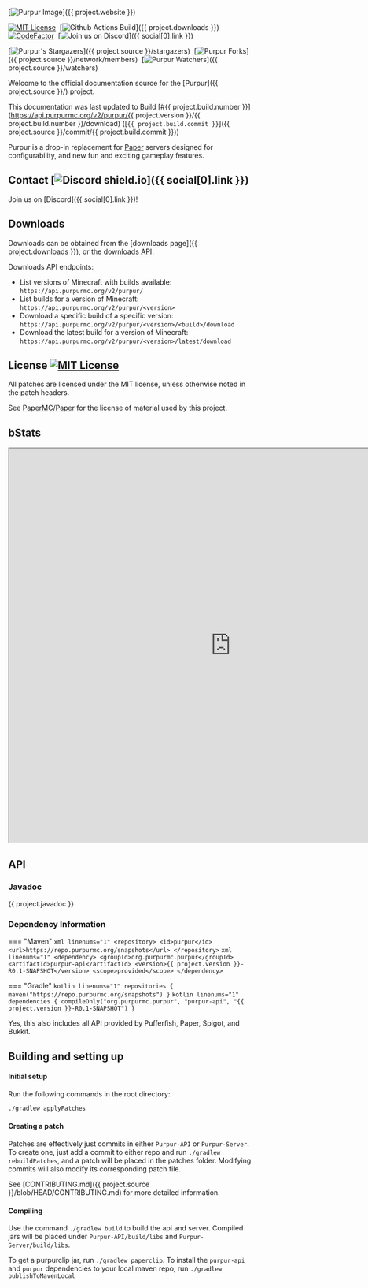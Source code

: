 [![Purpur Image](https://user-images.githubusercontent.com/74448585/150906023-101cd383-da82-4a3c-9603-a3b5741c3994.png)]({{ project.website }})

<div markdown="1" id="center">

[![MIT License](https://img.shields.io/github/license/PurpurMC/Purpur?&logo=github)](License)&nbsp;
[![Github Actions Build](https://img.shields.io/github/workflow/status/purpurmc/purpur/Build?event=push&logo=github)]({{ project.downloads }})
[![CodeFactor](https://www.codefactor.io/repository/github/purpurmc/purpur/badge)](https://www.codefactor.io/repository/github/purpurmc/purpur)&nbsp;
[![Join us on Discord](https://img.shields.io/discord/685683385313919172.svg?label=&logo=discord&logoColor=ffffff&color=7389D8&labelColor=6A7EC2)]({{ social[0].link }})&nbsp;  

[![Purpur's Stargazers](https://img.shields.io/github/stars/PurpurMC/Purpur?label=stars&logo=github)]({{ project.source }}/stargazers)&nbsp;
[![Purpur Forks](https://img.shields.io/github/forks/PurpurMC/Purpur?label=forks&logo=github)]({{ project.source }}/network/members)&nbsp;
[![Purpur Watchers](https://img.shields.io/github/watchers/PurpurMC/Purpur?label=watchers&logo=github)]({{ project.source }}/watchers)&nbsp;

Welcome to the official documentation source for the&nbsp;[Purpur]({{ project.source }}/)&nbsp;project.

This documentation was last updated to Build&nbsp;[#{{ project.build.number }}](https://api.purpurmc.org/v2/purpur/{{ project.version }}/{{ project.build.number }}/download)&nbsp;([`{{ project.build.commit }}`]({{ project.source }}/commit/{{ project.build.commit }}))

Purpur is a drop-in replacement for [Paper](https://github.com/PaperMC/Paper) servers designed for configurability, and new fun and exciting gameplay features.

</div>

## Contact [![Discord shield.io](https://img.shields.io/discord/685683385313919172.svg?label=&logo=discord&logoColor=ffffff&color=7389D8&labelColor=6A7EC2)]({{ social[0].link }})

Join us on [Discord]({{ social[0].link }})!

## Downloads

Downloads can be obtained from the [downloads page]({{ project.downloads }}), or the [downloads API](https://api.purpurmc.org/).

Downloads API endpoints:

 * List versions of Minecraft with builds available:  
 `https://api.purpurmc.org/v2/purpur/`
 * List builds for a version of Minecraft:  
 `https://api.purpurmc.org/v2/purpur/<version>`
 * Download a specific build of a specific version:  
 `https://api.purpurmc.org/v2/purpur/<version>/<build>/download`
 * Download the latest build for a version of Minecraft:  
 `https://api.purpurmc.org/v2/purpur/<version>/latest/download`

## License [![MIT License](https://img.shields.io/github/license/PurpurMC/Purpur?&logo=github)](./#license)

All patches are licensed under the MIT license, unless otherwise noted in the patch headers.

See [PaperMC/Paper](https://github.com/PaperMC/Paper) for the license of material used by this project.

## bStats

<iframe src="https://purpurmc.org/stats" loading="lazy" title="hi" height="800" width="900"></iframe>


## API

### Javadoc

{{ project.javadoc }}

### Dependency Information
=== "Maven"
    ``` xml linenums="1"
    <repository>
        <id>purpur</id>
        <url>https://repo.purpurmc.org/snapshots</url>
    </repository>
    ```
    ``` xml linenums="1"
    <dependency>
        <groupId>org.purpurmc.purpur</groupId>
        <artifactId>purpur-api</artifactId>
        <version>{{ project.version }}-R0.1-SNAPSHOT</version>
        <scope>provided</scope>
    </dependency>
    ```

=== "Gradle"
    ``` kotlin linenums="1"
    repositories {
        maven("https://repo.purpurmc.org/snapshots")
    }
    ```
    ``` kotlin linenums="1"
    dependencies {
        compileOnly("org.purpurmc.purpur", "purpur-api", "{{ project.version }}-R0.1-SNAPSHOT")
    }
    ```

Yes, this also includes all API provided by Pufferfish, Paper, Spigot, and Bukkit.

## Building and setting up

#### Initial setup
Run the following commands in the root directory:

``` bash linenums="1"
./gradlew applyPatches
```

#### Creating a patch
Patches are effectively just commits in either `Purpur-API` or `Purpur-Server`. 
To create one, just add a commit to either repo and run `./gradlew rebuildPatches`, and a 
patch will be placed in the patches folder. Modifying commits will also modify its 
corresponding patch file.

See [CONTRIBUTING.md]({{ project.source }}/blob/HEAD/CONTRIBUTING.md) for more detailed information.


#### Compiling

Use the command `./gradlew build` to build the api and server. Compiled jars
will be placed under `Purpur-API/build/libs` and `Purpur-Server/build/libs`.

To get a purpurclip jar, run `./gradlew paperclip`.
To install the `purpur-api` and `purpur` dependencies to your local maven repo, run `./gradlew publishToMavenLocal`

